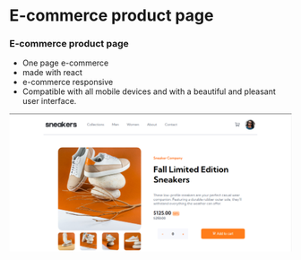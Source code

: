 # E-commerce product page

### E-commerce product page

- One page e-commerce
- made with react
- e-commerce responsive
- Compatible with all mobile devices and with a beautiful and pleasant user interface.


![preview img](/preview.png)
